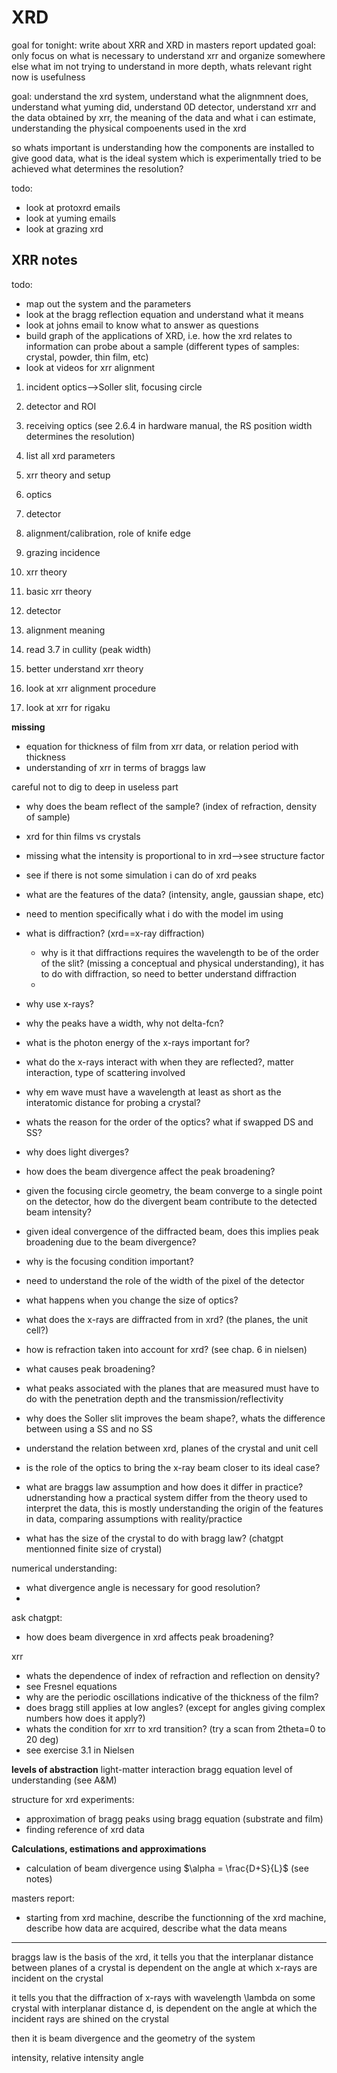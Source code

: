# XRD

goal for tonight: write about XRR and XRD in masters report
updated goal: only focus on what is necessary to understand xrr and organize somewhere else what im not trying to understand in more depth, whats relevant right now is usefulness

goal: understand the xrd system, understand what the alignmnent does, understand what yuming did, understand 0D detector, understand xrr and the data obtained by xrr, the meaning of the data and what i can estimate, understanding the physical compoenents used in the xrd

so whats important is understanding how the components are installed to give good data, what is the ideal system which is experimentally tried to be achieved
what determines the resolution?

todo:
- look at protoxrd emails
- look at yuming emails
- look at grazing xrd

## XRR notes
todo:
- map out the system and the parameters
- look at the bragg reflection equation and understand what it means 
- look at johns email to know what to answer as questions
- build graph of the applications of XRD, i.e. how the xrd relates to information can probe about a sample (different types of samples: crystal, powder, thin film, etc)
- look at videos for xrr alignment
1. incident optics-->Soller slit, focusing circle
2. detector and ROI
3. receiving optics (see 2.6.4 in hardware manual, the RS position width determines the resolution)
4. list all xrd parameters
5. xrr theory and setup

1. optics
2. detector
3. alignment/calibration, role of knife edge
4. grazing incidence
5. xrr theory

1. basic xrr theory
2. detector
3. alignment meaning

1. read 3.7 in cullity (peak width)
2. better understand xrr theory
3. look at xrr alignment procedure
4. look at xrr for rigaku

**missing**
- equation for thickness of film from xrr data, or relation period with thickness
- understanding of xrr in terms of braggs law

careful not to dig to deep in useless part

* why does the beam reflect of the sample? (index of refraction, density of sample)
* xrd for thin films vs crystals
* missing what the intensity is proportional to in xrd-->see structure factor
* see if there is not some simulation i can do of xrd peaks
* what are the features of the data? (intensity, angle, gaussian shape, etc)
* need to mention specifically what i do with the model im using
* what is diffraction? (xrd==x-ray diffraction) 
	* why is it that diffractions requires the wavelength to be of the order of the slit? (missing a conceptual and physical understanding), it has to do with diffraction, so need to better understand diffraction
	* 
* why use x-rays? 
* why the peaks have a width, why not delta-fcn?
* what is the photon energy of the x-rays important for?
* what do the x-rays interact with when they are reflected?, matter interaction, type of scattering involved
* why em wave must have a wavelength at least as short as the interatomic distance for probing a crystal?
* whats the reason for the order of the optics? what if swapped DS and SS?

* why does light diverges?
* how does the beam divergence affect the peak broadening?
* given the focusing circle geometry, the beam converge to a single point on the detector, how do the divergent beam contribute to the detected beam intensity?
* given ideal convergence of the diffracted beam, does this implies peak broadening due to the beam divergence?
* why is the focusing condition important?
* need to understand the role of the width of the pixel of the detector
* what happens when you change the size of optics?
* what does the x-rays are diffracted from in xrd? (the planes, the unit cell?)
* how is refraction taken into account for xrd? (see chap. 6 in nielsen)

* what causes peak broadening?
* what peaks associated with the planes that are measured must have to do with the penetration depth and the transmission/reflectivity
* why does the Soller slit improves the beam shape?, whats the difference between using a SS and no SS

* understand the relation between xrd, planes of the crystal and unit cell

* is the role of the optics to bring the x-ray beam closer to its ideal case?

* what are braggs law assumption and how does it differ in practice? udnerstanding how a practical system differ from the theory used to interpret the data, this is mostly understanding the origin of the features in data, comparing assumptions with reality/practice 
* what has the size of the crystal to do with bragg law? (chatgpt mentionned finite size of crystal)

numerical understanding:
* what divergence angle is necessary for good resolution?
* 

ask chatgpt:
- how does beam divergence in xrd affects peak broadening?


xrr
* whats the dependence of index of refraction and reflection on density?
* see Fresnel equations
* why are the periodic oscillations indicative of the thickness of the film?
* does bragg still applies at low angles? (except for angles giving complex numbers how does it apply?)
* whats the condition for xrr to xrd transition? (try a scan from 2theta=0 to 20 deg)
* see exercise 3.1 in Nielsen

**levels of abstraction**
light-matter interaction
bragg equation level of understanding (see A&M)

structure for xrd experiments:
- approximation of bragg peaks using bragg equation (substrate and film)
- finding reference of xrd data

**Calculations, estimations and approximations**
- calculation of beam divergence using $\alpha = \frac{D+S}{L}$ (see notes)

masters report:
- starting from xrd machine, describe the functionning of the xrd machine, describe how data are acquired, describe what the data means

---
braggs law is the basis of the xrd, it tells you that the interplanar distance between planes of a crystal is dependent on the angle at which x-rays are incident on the crystal 

it tells you that the diffraction of x-rays with wavelength \lambda on some crystal with interplanar distance d, is dependent on the angle at which the incident rays are shined on the crystal

then it is beam divergence and the geometry of the system

intensity, relative intensity
angle





